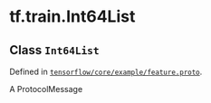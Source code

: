 <div itemscope itemtype="http://developers.google.com/ReferenceObject">
<meta itemprop="name" content="tf.train.Int64List" />
<meta itemprop="path" content="Stable" />
</div>

# tf.train.Int64List

## Class `Int64List`





Defined in [`tensorflow/core/example/feature.proto`](/code/stable/tensorflow/core/example/feature.proto).

A ProtocolMessage

